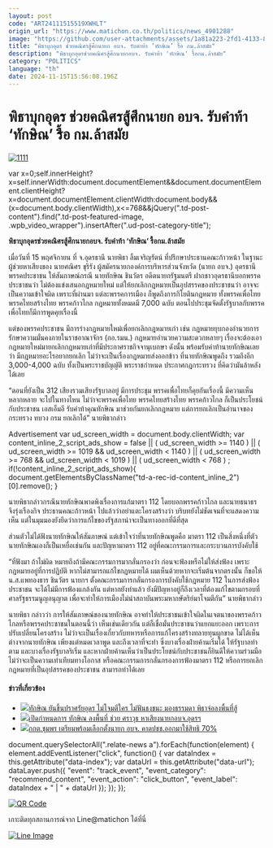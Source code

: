 ```yaml
---
layout: post
code: "ART24111515519XWHLT"
origin_url: "https://www.matichon.co.th/politics/news_4901288"
image: "https://github.com/user-attachments/assets/1a81a223-2fd1-4133-8eee-0268f8e6dbc3"
title: "พิธาบุกอุดร ช่วยคณิศรสู้ศึกนายก อบจ. รับคำท้า ‘ทักษิณ’ รื้อ กม.ล้าสมัย"
description: "พิธาบุกอุดรช่วยคณิศรสู้ศึกนายกอบจ. รับคำท้า 'ทักษิณ' รื้อกม.ล้าสมัย"
category: "POLITICS"
language: "th"
date: 2024-11-15T15:56:08.196Z
---
```


# พิธาบุกอุดร ช่วยคณิศรสู้ศึกนายก อบจ. รับคำท้า ‘ทักษิณ’ รื้อ กม.ล้าสมัย

[![](https://www.matichon.co.th/wp-content/uploads/2024/11/1111-10.jpg "1111")](https://www.matichon.co.th/wp-content/uploads/2024/11/1111-10.jpg)

var x=0;self.innerHeight?x=self.innerWidth:document.documentElement&&document.documentElement.clientHeight?x=document.documentElement.clientWidth:document.body&&(x=document.body.clientWidth),x<=768&&jQuery(".td-post-content").find(".td-post-featured-image, .wpb\_video\_wrapper").insertAfter(".ud-post-category-title");

**พิธาบุกอุดรช่วยคณิศรสู้ศึกนายกอบจ. รับคำท้า ‘ทักษิณ’ รื้อกม.ล้าสมัย**

เมื่อวันที่ 15 พฤศจิกายน ที่ จ.อุดรธานี นายพิธา ลิ้มเจริญรัตน์ ที่ปรึกษาประธานคณะก้าวหน้า ในฐานะผู้ช่วยหาเสียงของ นายศณิศร ขุริรัง ผู้สมัครนายกองค์การบริหารส่วนจังหวัด (นายก อบจ.) อุดรธานี พรรคประชาชน ให้สัมภาษณ์กรณี นายทักษิณ ชินวัตร อดีตนายกรัฐมนตรี ฝากชาวอุดรธานีบอกพรรคประชาชนว่า ไม่ต้องแข่งเสนอกฎหมายใหม่ แต่ให้ยกเลิกกฎหมายเป็นอุปสรรคของประชาชนว่า อาจจะเป็นความเข้าใจผิด เพราะที่ผ่านมา แต่ละพรรคการเมือง ก็พูดถึงการกิโยตินกฎหมาย ทั้งพรรคเพื่อไทย พรรคไทยสร้างไทย พรรคก้าวไกล กฎหมายทั้งหมดมี 7,000 ฉบับ ตอนไปประชุมจัดตั้งรัฐบาลกับพรรคเพื่อไทยก็มีการพูดคุยเรื่องนี้

แต่ของพรรคประชาชน มีการร่างกฎหมายใหม่เพื่อยกเลิกกฎหมายเก่า เช่น กฎหมายยุบกองอำนวยการรักษาความมั่นคงภายในราชอาณาจักร (กอ.รมน.) กฎหมายอำนวยความสะดวกหลายๆ เรื่องจะต้องเอากฎหมายใหม่มายกเลิกกฎหมายเก่าที่มีประกาศราชกิจจานุเบกษา ดังนั้น พร้อมรับคำท้านายทักษิณเลยว่า มีกฎหมายอะไรอยากยกเลิก ไม่ว่าจะเป็นเรื่องกฎหมายส่งออกข้าว ที่นายทักษิณพูดถึง รวมถึงอีก 3,000-4,000 ฉบับ ทั้งเป็นพระราชบัญญัติ พระราชกำหนด ประกาศกฎกระทรวง ที่คิดว่ามันล้าหลังได้เลย

“ตอนที่ยังเป็น 312 เสียงรวมเสียงรัฐบาลอยู่ มีการประชุม พรรคเพื่อไทยก็คุยกันเรื่องนี้ มีความเห็นหลากหลาย จะไปในทางไหน ไม่ว่าจะพรรคเพื่อไทย พรรคไทยสร้างไทย พรรคก้าวไกล ก็เป็นประโยชน์กับประชาชน เอสเอ็มอี รับคำท้าคุณทักษิณ มาช่วยกันยกเลิกกฎหมาย แต่การยกเลิกเป็นอำนาจของกระทรวง ทบวง กรม ยกเลิกได้” นายพิธากล่าว

Advertisement var ud\_screen\_width = document.body.clientWidth; var content\_inline\_2\_script\_ads\_show = false || ( ud\_screen\_width >= 1140 ) || ( ud\_screen\_width >= 1019 && ud\_screen\_width < 1140 ) || ( ud\_screen\_width >= 768 && ud\_screen\_width < 1019 ) || ( ud\_screen\_width < 768 ) ; if(!content\_inline\_2\_script\_ads\_show){ document.getElementsByClassName("td-a-rec-id-content\_inline\_2")\[0\].remove(); }

นายพิธากล่าวกรณีนายทักษิณพาดพิงเรื่องการแก้มาตรา 112 โดยบอกพรรคก้าวไกล และนายธนาธร จึงรุ่งเรืองกิจ ประธานคณะก้าวหน้า ไปแล้วว่าอย่าแตะโครงสร้างว่า บริบทยังไม่ชัดเจนที่จะแสดงความเห็น แต่ในมุมมองยังยึดว่าการแก้ไขของรัฐสภาน่าจะเป็นทางออกที่ดีที่สุด

ส่วนตัวไม่ได้ฟังนายทักษิณให้สัมภาษณ์ แต่เข้าใจว่าที่นายทักษิณพูดคือ มาตรา 112 เป็นสิ่งหนึ่งที่ตัวนายทักษิณเองก็เป็นเหยื่อเช่นกัน และปัญหามาตรา 112 อยู่ที่คณะกรรมการและกระบวนการบังคับใช้

“ที่ฟังมา ถ้าไม่ผิด หมายถึงถ้ามีคณะกรรมการมากลั่นกรองว่า ก่อนจะฟ้องหรือไม่ให้ส่งฟ้อง เพราะกฎหมายอยู่ที่การปฏิบัติ หากไม่สามารถแก้ไขกฎหมายได้ ผมเห็นด้วยหากจะเริ่มต้นจากตรงนั้น ก็ขอให้ น.ส.แพทองธาร ชินวัตร นายกฯ ตั้งคณะกรรมการกลั่นกรองการบังคับใช้กฎหมาย 112 ในการส่งฟ้องประชาชน จะได้ไม่มีการฟ้องแกล้งกัน แต่หากยังทำแล้ว ยังมีปัญหาอยู่ก็ถึงเวลาที่ต้องแก้ไขตามกรอบที่ศาลรัฐธรรมนูญอนุญาต เพื่อจะทำให้การเมืองไม่นำสถาบันพระมหากษัตริย์มาโจมตีกัน” นายพิธากล่าว

นายพิธา กล่าวว่า การให้สัมภาษณ์ของนายทักษิณ อาจทำให้ประชาชนเข้าใจผิดในเจตนาของพรรคก้าวไกลหรือพรรคประชาชนในตอนนี้ว่า เห็นเช่นเดียวกัน แต่ก็เชื่อมั่นประชาชนว่าแยกแยะออก เพราะการปรับเปลี่ยนโครงสร้าง ไม่ว่าจะเป็นเรื่องเกี่ยวกับทหารหรือการแก้โครงสร้างทลายทุนผูกขาด ไม่ได้เห็นต่างจากนายทักษิณ เพียงแต่หมดเวลาพูด และถึงเวลาที่จะทำ ซึ่งบางเรื่องฝ่ายค้านเริ่มได้ ให้รัฐบาลทำตาม และบางเรื่องรัฐบาลริเริ่ม และหากฝ่ายค้านเห็นว่าเป็นประโยชน์กับประชาชนก็ยินดีให้ความร่วมมือ ไม่ว่าจะเป็นความเท่าเทียมทางโอกาส หรือคณะกรรมการกลั่นกรองการฟ้องมาตรา 112 หรือการยกเลิกกฎหมายที่เป็นอุปสรรคของประชาชน สามารถทำได้เลย

#### ข่าวที่เกี่ยวข้อง

*   [![](https://www.matichon.co.th/wp-content/uploads/2024/11/272888.jpg)ทักษิณ ยันขึ้นปราศรัยอุดร ไม่โจมตีใคร ไม่ฟันธงชนะ มองธรรมดา พิธาจ่อลงพื้นที่สู้](https://www.matichon.co.th/politics/news_4890309)
*   [![](https://www.matichon.co.th/wp-content/uploads/2024/11/11-54.jpg)เปิดกำหนดการ ทักษิณ ลงพื้นที่ ช่วย ศราวุธ หาเสียงนายกอบจ.อุดรฯ](https://www.matichon.co.th/politics/news_4886250)
*   [![](https://www.matichon.co.th/wp-content/uploads/2024/09/cp728.jpg)กกต.ชุมพร เตรียมพร้อมเลือกตั้งนายก อบจ. คาดปชช.ออกมาใช้สิทธิ 70%](https://www.matichon.co.th/region/news_4792704)

document.querySelectorAll(".relate-news a").forEach(function(element) { element.addEventListener("click", function() { var dataIndex = this.getAttribute("data-index"); var dataUrl = this.getAttribute("data-url"); dataLayer.push({ "event": "track\_event", "event\_category": "recommend\_content", "event\_action": "click\_button", "event\_label": dataIndex + " | " + dataUrl }); }); });

[![QR Code](https://www.matichon.co.th/wp-content/uploads/2023/07/wob1371z.jpg)](https://lin.ee/ht0nDxX)

เกาะติดทุกสถานการณ์จาก Line@matichon ได้ที่นี่

[![Line Image](https://www.matichon.co.th/wp-content/uploads/2023/07/th.png)](https://lin.ee/ht0nDxX)